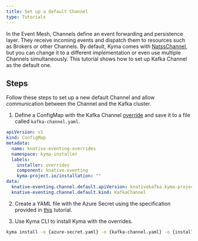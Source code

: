 ```yaml
---
title: Set up a default Channel
type: Tutorials
---
```


In the Event Mesh, Channels define an event forwarding and persistence layer. They receive incoming events and dispatch them to resources such as Brokers or other Channels. By default, Kyma comes with [NatssChannel](https://github.com/knative/eventing-contrib/tree/master/natss/config), but you can change it to a different implementation or even use multiple Channels simultaneously. This tutorial shows how to set up Kafka Channel as the default one.


## Steps
Follow these steps to set up a new default Channel and allow communication between the Channel and the Kafka cluster.

1. Define a ConfigMap with the Kafka Channel [override](/root/kyma/#configuration-helm-overrides-for-kyma-installation) and save it to a file called `kafka-channel.yaml`. 

```yaml
apiVersion: v1
kind: ConfigMap
metadata:
  name: knative-eventing-overrides
  namespace: kyma-installer
  labels:
    installer: overrides
    component: knative-eventing
    kyma-project.io/installation: ""
data:
  knative-eventing.channel.default.apiVersion: knativekafka.kyma-project.io/v1alpha1
  knative-eventing.channel.default.kind: KafkaChannel
```
2. Create a YAML file with the Azure Secret using the specification provided in [this](#tutorials-configure-the-kafka-channel) tutorial.

3. Use Kyma CLI to install Kyma with the overrides.

  ```bash
  kyma install -o {azure-secret.yaml} -o {kafka-channel.yaml} -o {installer-cr-azure-eventhubs.yaml.tpl}
  ```